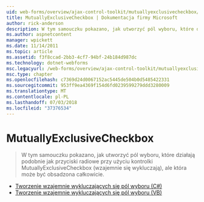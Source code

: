 ```yaml
---
uid: web-forms/overview/ajax-control-toolkit/mutuallyexclusivecheckbox/index
title: MutuallyExclusiveCheckbox | Dokumentacja firmy Microsoft
author: rick-anderson
description: W tym samouczku pokazano, jak utworzyć pól wyboru, które działają podobnie jak przyciski radiowe przy użyciu kontrolki MutuallyExclusiveCheckbox (wzajemnie się wykluczają), ale które mogą być...
ms.author: aspnetcontent
manager: wpickett
ms.date: 11/14/2011
ms.topic: article
ms.assetid: f3f8ccad-2bb3-4cf7-94bf-24b184d987dc
ms.technology: dotnet-webforms
msc.legacyurl: /web-forms/overview/ajax-control-toolkit/mutuallyexclusivecheckbox
msc.type: chapter
ms.openlocfilehash: c7369d24d0067152ac5445de504b0d5485422331
ms.sourcegitcommit: 953ff9ea4369f154d6fd0239599279ddd3280009
ms.translationtype: MT
ms.contentlocale: pl-PL
ms.lasthandoff: 07/03/2018
ms.locfileid: "37376534"
---
```

<a name="mutuallyexclusivecheckbox"></a>MutuallyExclusiveCheckbox
====================
> W tym samouczku pokazano, jak utworzyć pól wyboru, które działają podobnie jak przyciski radiowe przy użyciu kontrolki MutuallyExclusiveCheckbox (wzajemnie się wykluczają), ale która może być obsadzona całkowicie.


- [Tworzenie wzajemnie wykluczających się pól wyboru (C#)](creating-mutually-exclusive-checkboxes-cs.md)
- [Tworzenie wzajemnie wykluczających się pól wyboru (VB)](creating-mutually-exclusive-checkboxes-vb.md)
